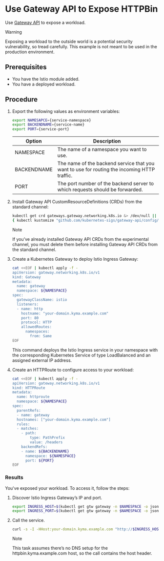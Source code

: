 # Use Gateway API to Expose HTTPBin

Use [Gateway API](https://gateway-api.sigs.k8s.io/) to expose a workload.

> [!WARNING]
> Exposing a workload to the outside world is a potential security vulnerability, so tread carefully. This example is not meant to be used in the production environment. 

## Prerequisites

* You have the Istio module added.
* You have a deployed workload. 

## Procedure
1. Export the following values as environment variables:

    ```bash
    export NAMESAPCE={service-namespace}
    export BACKENDNAME={service-name}
    export PORT={service-port}
    ```

    Option | Description |
    ---------|----------|
    NAMESPACE | The name of a namespace you want to use. |
    BACKENDNAME | 	The name of the backend service that you want to use for routing the incoming HTTP traffic. |
    PORT | The port number of the backend server to which requests should be forwarded. |

2. Install Gateway API CustomResourceDefinitions (CRDs) from the standard channel:

    ```bash
    kubectl get crd gateways.gateway.networking.k8s.io &> /dev/null || \
    { kubectl kustomize "github.com/kubernetes-sigs/gateway-api/config/crd?ref=v1.1.0" | kubectl apply -f -; }
    ```

    >[!NOTE]
    > If you’ve already installed Gateway API CRDs from the experimental channel, you must delete them before installing Gateway API CRDs from the standard channel.

3. Create a Kubernetes Gateway to deploy Istio Ingress Gateway:

    ```bash
    cat <<EOF | kubectl apply -f -
    apiVersion: gateway.networking.k8s.io/v1
    kind: Gateway
    metadata:
      name: gateway
      namespace: ${NAMESPACE}
    spec:
      gatewayClassName: istio
      listeners:
      - name: http
        hostname: "your-domain.kyma.example.com"
        port: 80
        protocol: HTTP
        allowedRoutes:
          namespaces:
            from: Same
    EOF
    ```

    This command deploys the Istio Ingress service in your namespace with the corresponding Kubernetes Service of type LoadBalanced and an assigned external IP address.

4. Create an HTTPRoute to configure access to your workload:

    ```bash
    cat <<EOF | kubectl apply -f -
    apiVersion: gateway.networking.k8s.io/v1
    kind: HTTPRoute
    metadata:
      name: httproute
      namespace: ${NAMESPACE}
    spec:
      parentRefs:
      - name: gateway
      hostnames: ["your-domain.kyma.example.com"]
      rules:
      - matches:
        - path:
            type: PathPrefix
            value: /headers
        backendRefs:
        - name: ${BACKENDNAME}
          namespace: ${NAMESPACE}
          port: ${PORT}
    EOF
    ```

### Results
You've exposed your workload. To access it, follow the steps:

1. Discover Istio Ingress Gateway’s IP and port.
    
    ```bash
    export INGRESS_HOST=$(kubectl get gtw gateway -n $NAMESPACE -o jsonpath='{.status.addresses[0].value}')
    export INGRESS_PORT=$(kubectl get gtw gateway -n $NAMESPACE -o jsonpath='{.spec.listeners[?(@.name=="http")].port}')
    ```

2. Call the service.
    
    ```bash
    curl -s -I -HHost:your-domain.kyma.example.com "http://$INGRESS_HOST:$INGRESS_PORT/headers"
    ```

    >[!NOTE]
    > This task assumes there’s no DNS setup for the httpbin.kyma.example.com host, so the call contains the host header.